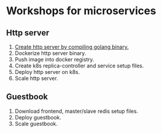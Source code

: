 # Workshops for microservices
## Http server
1. [Create http server by compiling golang binary.](http-server/hs1.md)
2. Dockerize http server binary.
3. Push image into docker registry.
4. Create k8s replica-controller and service setup files.
5. Deploy http server on k8s.
6. Scale http server.

## Guestbook
1. Download frontend, master/slave redis setup files.
2. Deploy guestbook.
3. Scale guestbook.
